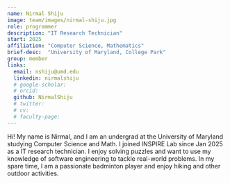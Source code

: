 ```yaml
---
name: Nirmal Shiju
image: team/images/nirmal-shiju.jpg
role: programmer
description: "IT Research Technician"
start: 2025
affiliation: "Computer Science, Mathematics"
brief-desc:  "University of Maryland, College Park"
group: member
links:
  email: nshiju@umd.edu
  linkedin: nirmalshiju
  # google-scholar: 
  # orcid: 
  github: NirmalShiju
  # twitter:   
  # cv: 
  # faculty-page: 
---
```

Hi! My name is Nirmal, and I am an undergrad at the University of Maryland studying Computer Science and Math. I joined INSPIRE Lab since Jan 2025 as a IT research technician. I enjoy solving puzzles and want to use my knowledge of software engineering to tackle real-world problems. In my spare time, I am a passionate badminton player and enjoy hiking and other outdoor activities. 
